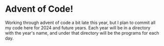# Advent of Code!
Working through advent of code a bit late this year, but I plan to commit all my code here for 2024 and future years. Each year will be in a directory with the year's name, and under that directory will be the programs for each day.
